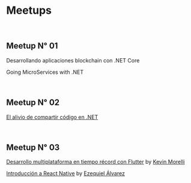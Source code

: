 # Meetups

&nbsp;
## Meetup N° 01
Desarrollando aplicaciones blockchain con .NET Core

Going MicroServices with .NET

&nbsp;
## Meetup N° 02
[El alivio de compartir código en .NET](Meetup_02)

&nbsp;
## Meetup N° 03
[Desarrollo multiplataforma en tiempo récord con Flutter](Meetup_03/First_Talk) by [Kevin Morelli](https://github.com/KevMorelli)

[Introducción a React Native](Meetup_03/React_Native) by [Ezequiel Álvarez](https://github.com/ealvarezk)
